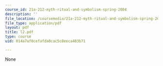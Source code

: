 ```yaml
---
course_id: 21a-212-myth-ritual-and-symbolism-spring-2004
description: ''
file_location: /coursemedia/21a-212-myth-ritual-and-symbolism-spring-2004/014a7af0cefafda0cac5c8eeca483b71_l2.pdf
file_type: application/pdf
layout: pdf
title: l2.pdf
type: course
uid: 014a7af0cefafda0cac5c8eeca483b71

---
```

None